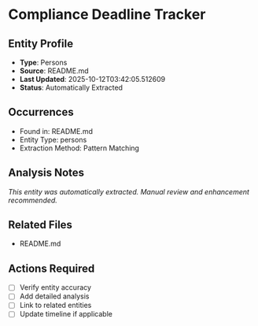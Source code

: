 # Compliance Deadline Tracker

## Entity Profile
- **Type**: Persons
- **Source**: README.md
- **Last Updated**: 2025-10-12T03:42:05.512609
- **Status**: Automatically Extracted

## Occurrences
- Found in: README.md
- Entity Type: persons
- Extraction Method: Pattern Matching

## Analysis Notes
*This entity was automatically extracted. Manual review and enhancement recommended.*

## Related Files
- README.md

## Actions Required
- [ ] Verify entity accuracy
- [ ] Add detailed analysis
- [ ] Link to related entities
- [ ] Update timeline if applicable
